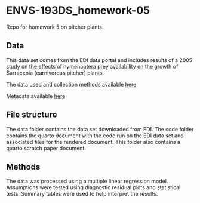# ENVS-193DS_homework-05
Repo for homework 5 on pitcher plants.

## Data 

This data set comes from the EDI data portal and includes results of a 2005 study on the effects of hymenoptera prey availability on the growth of Sarracenia (carnivorous pitcher) plants. 

The data used and collection methods available [here](https://portal.edirepository.org/nis/mapbrowse?packageid=knb-lter-hfr.109.18)

Metadata available [here](https://portal.edirepository.org/nis/metadataviewer?packageid=knb-lter-hfr.109.18)

## File structure 

The data folder contains the data set downloaded from EDI. 
The code folder contains the quarto document with the code run on the EDI data set and associated files for the rendered document. This folder also contains a quarto scratch paper document. 

## Methods 

The data was processed using a multiple linear regression model. Assumptions were tested using diagnostic residual plots and statistical tests. Summary tables were used to help interpret the results. 

